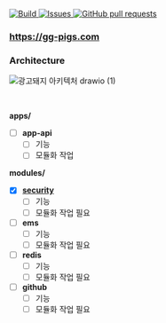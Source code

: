 <p>
  
<a href="https://github.com/pigs-pango-team/gg-pigs-api/actions">  
  <img alt="Build" src="https://github.com/pigs-pango-team/gg-pigs-api/workflows/build/badge.svg" />
</a>
<a href="https://github.com/pigs-pango-team/gg-pigs-api/issues">
  <img alt="Issues" src="https://img.shields.io/github/issues/pigs-pango-team/gg-pigs-api?color=0088ff" />
</a>
<a href="https://github.com/pigs-pango-team/gg-pigs-api/pulls">
  <img alt="GitHub pull requests" src="https://img.shields.io/github/issues-pr/pigs-pango-team/gg-pigs-api?color=0088ff" />
</a>
</p>

### https://gg-pigs.com

### Architecture

![광고돼지 아키텍처 drawio (1)](https://user-images.githubusercontent.com/35790290/153448150-c7a7c99d-734b-4897-8574-bc33a9759893.png)


<br>

**apps/**

- [ ] **app-api**
  - [ ] 기능
  - [ ] 모듈화 작업

**modules/**

- [x] **[security](https://github.com/pigs-pango-team/gg-pigs-api/tree/develop/modules/security)**
  - [ ] 기능
  - [ ] 모듈화 작업 필요
- [ ] **ems**
  - [ ] 기능
  - [ ] 모듈화 작업 필요
- [ ] **redis**
  - [ ] 기능
  - [ ] 모듈화 작업 필요
- [ ] **github**
  - [ ] 기능
  - [ ] 모듈화 작업 필요

<br>
